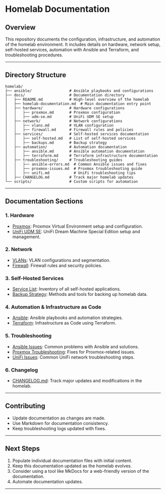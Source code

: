 # Homelab Documentation

## Overview

This repository documents the configuration, infrastructure, and automation of the homelab environment. It includes details on hardware, network setup, self-hosted services, automation with Ansible and Terraform, and troubleshooting procedures.

---

## Directory Structure

```text
homelab/
├── ansible/                 # Ansible playbooks and configurations
├── docs/                    # Documentation directory
│   ├── README.md            # High-level overview of the homelab
│   ├── homelab-documentation.md  # Main documentation entry point
│   ├── hardware/            # Hardware configurations
│   │   ├── proxmox.md       # Proxmox configuration
│   │   ├── udm-se.md        # UniFi UDM SE setup
│   ├── network/             # Network configurations
│   │   ├── vlans.md         # VLAN configuration
│   │   ├── firewall.md      # Firewall rules and policies
│   ├── services/            # Self-hosted services documentation
│   │   ├── self-hosted.md   # List of self-hosted services
│   │   ├── backups.md       # Backup strategy
│   ├── automation/          # Automation documentation
│   │   ├── ansible.md       # Ansible automation documentation
│   │   ├── terraform.md     # Terraform infrastructure documentation
│   ├── troubleshooting/     # Troubleshooting guides
│   │   ├── ansible-errors.md  # Common Ansible issues and fixes
│   │   ├── proxmox-issues.md  # Proxmox troubleshooting guide
│   │   ├── unifi.md           # UniFi troubleshooting tips
│   ├── CHANGELOG.md         # Track major homelab updates
└── scripts/                 # Custom scripts for automation
```

---

## Documentation Sections

### **1. Hardware**

- [Proxmox](hardware/proxmox.md): Proxmox Virtual Environment setup and configuration.
- [UniFi UDM SE](hardware/udm-se.md): UniFi Dream Machine Special Edition setup and management.

### **2. Network**

- [VLANs](network/vlans.md): VLAN configurations and segmentation.
- [Firewall](network/firewall.md): Firewall rules and security policies.

### **3. Self-Hosted Services**

- [Service List](services/self-hosted.md): Inventory of all self-hosted applications.
- [Backup Strategy](services/backups.md): Methods and tools for backing up homelab data.

### **4. Automation & Infrastructure as Code**

- [Ansible](automation/ansible.md): Ansible playbooks and automation strategies.
- [Terraform](automation/terraform.md): Infrastructure as Code using Terraform.

### **5. Troubleshooting**

- [Ansible Issues](troubleshooting/ansible-errors.md): Common problems with Ansible and solutions.
- [Proxmox Troubleshooting](troubleshooting/proxmox-issues.md): Fixes for Proxmox-related issues.
- [UniFi Issues](troubleshooting/unifi.md): Common UniFi network troubleshooting steps.

### **6. Changelog**

- [CHANGELOG.md](CHANGELOG.md): Track major updates and modifications in the homelab.

---

## Contributing

- Update documentation as changes are made.
- Use Markdown for documentation consistency.
- Keep troubleshooting logs updated with fixes.

---

## Next Steps

1. Populate individual documentation files with initial content.
2. Keep this documentation updated as the homelab evolves.
3. Consider using a tool like MkDocs for a web-friendly version of the documentation.
4. Automate documentation updates.

---
